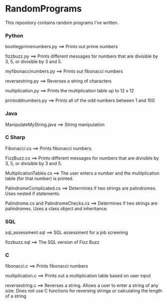 # RandomPrograms

This repository contains random programs I've written.

### Python
bootlegprimenumbers.py ==> Prints out prime numbers

fizzbuzz.py ==> Prints different messages for numbers that are divisible by 3, 5, or divisible by 3 and 5. 

myfibonaccinumbers.py ==> Prints out fibonacci numbers

reversestring.py ==> Reverses a string of characters

multiplication.py ==> Prints the multiplication table up to 12 x 12

printoddnumbers.py ==> Prints all of the odd numbers between 1 and 100



### Java
ManipulateMyString.java ==> String manipulation



### C Sharp
Fibonacci.cs ==> Prints fibonacci numbers. 

FizzBuzz.cs ==> Prints different messages for numbers that are divisible by 3, 5, or divisible by 3 and 5. 

MultiplicationTables.cs ==> The user enters a number and the multiplication table (for that number) is printed.

PalindromeComplicated.cs ==> Determines if two strings are palindromes. Uses nested if statements.

Palindrome.cs and PalindromeChecks.cs ==> Determines if two strings are palindromes. Uses a class object and inheritance.



### SQL
sql_assessment.sql ==> SQL assessment for a job screening

fizzbuzz.sql ==> The SQL version of Fizz Buzz



### C
fibonacci.c ==> Prints fibonacci numbers

multiplication.c ==> Prints out a multiplication table based on user input

reversestring.c ==> Reverses a string. Allows a user to enter a string of any size. Does not use C functions for reversing strings or calculating the length of a string
